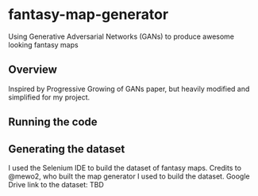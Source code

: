 # fantasy-map-generator
Using Generative Adversarial Networks (GANs) to produce awesome looking fantasy maps

## Overview
Inspired by Progressive Growing of GANs paper, but heavily modified and simplified for my project.

## Running the code


## Generating the dataset
I used the Selenium IDE to build the dataset of fantasy maps. Credits to @mewo2, who built the map generator I used to build the dataset. 
Google Drive link to the dataset: TBD